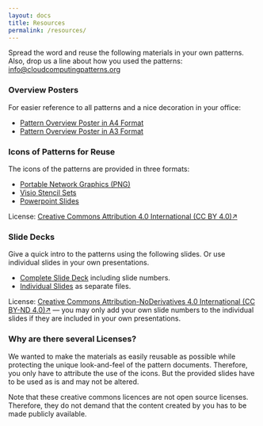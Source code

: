 ```yaml
---
layout: docs
title: Resources
permalink: /resources/
---
```

Spread the word and reuse the following materials in your own patterns. Also, drop us a line about how you used the patterns: <info@cloudcomputingpatterns.org>

### Overview Posters
For easier reference to all patterns and a nice decoration in your office:

- [Pattern Overview Poster in A4 Format](/resources/pattern_overview_A4.pdf)
- [Pattern Overview Poster in A3 Format](/resources/pattern_overview_A3.pdf)

### Icons of Patterns for Reuse
The icons of the patterns are provided in three formats:

- [Portable Network Graphics (PNG)](/resources/icons_png.zip)
- [Visio Stencil Sets](/resources/icons_visio.zip)
- [Powerpoint Slides](/resources/icons_powerpoint.ppt)

License: [Creative Commons Attribution 4.0 International (CC BY 4.0)↗](http://creativecommons.org/licenses/by/4.0/)

### Slide Decks
Give a quick intro to the patterns using the following slides. Or use individual slides in your own presentations.

- [Complete Slide Deck](slidedeck_complete.pdf) including slide numbers.
- [Individual Slides](slides_individual.zip) as separate files.

License: [Creative Commons Attribution-NoDerivatives 4.0 International (CC BY-ND 4.0)↗](http://creativecommons.org/licenses/by-nd/4.0/) &#8212; you may only add your own slide numbers to the individual slides if they are included in your own presentations.

### Why are there several Licenses?
We wanted to make the materials as easily reusable as possible while protecting the unique look-and-feel of the pattern documents. Therefore, you only have to attribute the use of the icons. But the provided slides have to be used as is and may not be altered.

Note that these creative commons licences are not open source licenses. Therefore, they do not demand that the content created by you has to be made publicly available.
